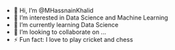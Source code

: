 - 👋 Hi, I’m @MHassnainKhalid
- 👀 I’m interested in Data Science and Machine Learning
- 🌱 I’m currently learning Data Science
- 💞️ I’m looking to collaborate on ...
- ⚡ Fun fact: I love to play cricket and chess
<!---
MHassnainKhalid/MHassnainKhalid is a ✨ special ✨ repository because its `README.md` (this file) appears on your GitHub profile.
You can click the Preview link to take a look at your changes
